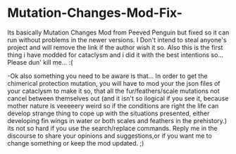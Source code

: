 # Mutation-Changes-Mod-Fix-
Its basically Mutation Changes Mod from Peeved Penguin but fixed so it can run without problems in the newer versions. I Don't intend to steal anyone's project and will remove the link if the author wish it so. Also this is the first thing i have modded for cataclysm and i did it with the best intentions so... Please dun' kill me... :(

-Ok also something you need to be aware is that... In order to get the chimerical protection mutation, you will have to mod your the json files of your cataclysm to make it so, that all the fur/feathers/scale mutations not cancel between themselves out (and it isn't so ilogical if you see it, because mother nature is veeeeery weird so if the conditions are right the life can develop strange thing to cope up with the situations presented, either developing fin wings in water or both scales and feathers in the prehistory.) its not so hard if you use the search/replace commands. Reply me in the discourse to share your opinions and suggestions,or if you want me to change something or keep the mod updated. ;)
